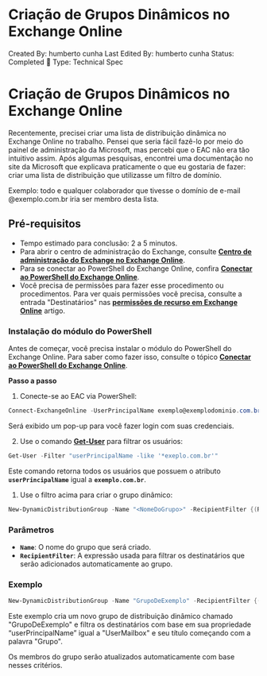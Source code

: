 # Criação de Grupos Dinâmicos no Exchange Online

Created By: humberto cunha
Last Edited By: humberto cunha
Status: Completed 🏁
Type: Technical Spec

# **Criação de Grupos Dinâmicos no Exchange Online**

Recentemente, precisei criar uma lista de distribuição dinâmica no Exchange Online no trabalho. Pensei que seria fácil fazê-lo por meio do painel de administração da Microsoft, mas percebi que o EAC não era tão intuitivo assim. Após algumas pesquisas, encontrei uma documentação no site da Microsoft que explicava praticamente o que eu gostaria de fazer: criar uma lista de distribuição que utilizasse um filtro de domínio.

Exemplo: todo e qualquer colaborador que tivesse o domínio de e-mail @exemplo.com.br iria ser membro desta lista.

## **Pré-requisitos**

- Tempo estimado para conclusão: 2 a 5 minutos.
- Para abrir o centro de administração do Exchange, consulte **[Centro de administração do Exchange no Exchange Online](https://learn.microsoft.com/pt-br/exchange/exchange-admin-center)**.
- Para se conectar ao PowerShell do Exchange Online, confira **[Conectar ao PowerShell do Exchange Online](https://learn.microsoft.com/pt-br/powershell/exchange/connect-to-exchange-online-powershell)**.
- Você precisa de permissões para fazer esse procedimento ou procedimentos. Para ver quais permissões você precisa, consulte a entrada "Destinatários" nas **[permissões de recurso em Exchange Online](https://learn.microsoft.com/pt-br/exchange/permissions-exo/feature-permissions)** artigo.

### I**nstalação do módulo do PowerShell**

Antes de começar, você precisa instalar o módulo do PowerShell do Exchange Online. Para saber como fazer isso, consulte o tópico **[Conectar ao PowerShell do Exchange Online](https://learn.microsoft.com/pt-br/powershell/exchange/connect-to-exchange-online-powershell)**.

**Passo a passo**

1. Conecte-se ao EAC via PowerShell:

```powershell
Connect-ExchangeOnline -UserPrincipalName exemplo@exemplodominio.com.br
```

Será exibido um pop-up para você fazer login com suas credenciais.

2. Use o comando **[Get-User](https://learn.microsoft.com/pt-br/powershell/module/exchange/get-user?view=exchange-ps)** para filtrar os usuários:

```powershell
Get-User -Filter "userPrincipalName -like '*exeplo.com.br'"
```

Este comando retorna todos os usuários que possuem o atributo **`userPrincipalName`**
 igual a **`exemplo.com.br`**.

1. Use o filtro acima para criar o grupo dinâmico:

```powershell
New-DynamicDistributionGroup -Name "<NomeDoGrupo>" -RecipientFilter {(RecipientType -eq 'UserMailbox') -and (userPrincipalName -like '<NomeDoDominio>')}
```

### **Parâmetros**

- **`Name`**: O nome do grupo que será criado.
- **`RecipientFilter`**: A expressão usada para filtrar os destinatários que serão adicionados automaticamente ao grupo.

### **Exemplo**

```powershell
New-DynamicDistributionGroup -Name "GrupoDeExemplo" -RecipientFilter {(RecipientType -eq 'UserMailbox') -and (userPrincipalName -like '*exemplo.com.br')}
```

Este exemplo cria um novo grupo de distribuição dinâmico chamado "GrupoDeExemplo" e filtra os destinatários com base em sua propriedade “userPrincipalName” igual a "UserMailbox" e seu título começando com a palavra "Grupo".

Os membros do grupo serão atualizados automaticamente com base nesses critérios.